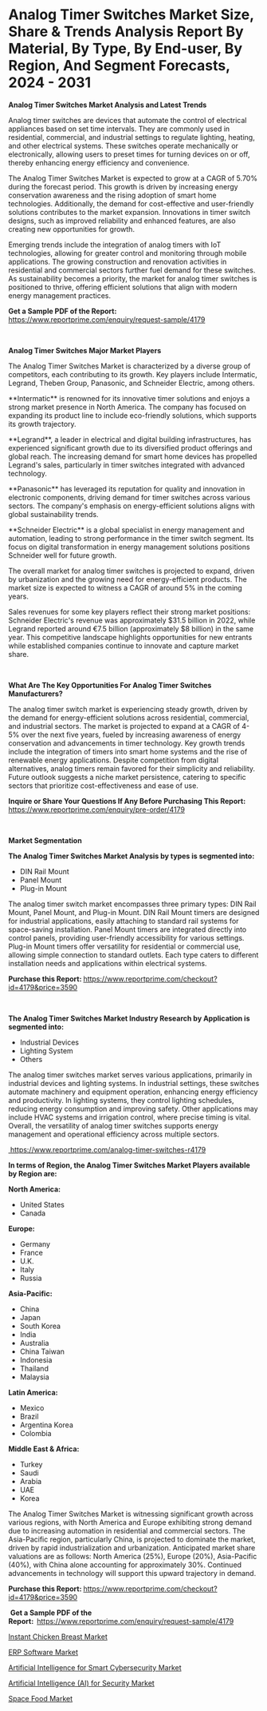 <p><h1>Analog Timer Switches Market Size, Share & Trends Analysis Report By Material, By Type, By End-user, By Region, And Segment Forecasts, 2024 - 2031</h1></p><p><strong>Analog Timer Switches Market Analysis and Latest Trends</strong></p>
<p><p>Analog timer switches are devices that automate the control of electrical appliances based on set time intervals. They are commonly used in residential, commercial, and industrial settings to regulate lighting, heating, and other electrical systems. These switches operate mechanically or electronically, allowing users to preset times for turning devices on or off, thereby enhancing energy efficiency and convenience.</p><p>The Analog Timer Switches Market is expected to grow at a CAGR of 5.70% during the forecast period. This growth is driven by increasing energy conservation awareness and the rising adoption of smart home technologies. Additionally, the demand for cost-effective and user-friendly solutions contributes to the market expansion. Innovations in timer switch designs, such as improved reliability and enhanced features, are also creating new opportunities for growth.</p><p>Emerging trends include the integration of analog timers with IoT technologies, allowing for greater control and monitoring through mobile applications. The growing construction and renovation activities in residential and commercial sectors further fuel demand for these switches. As sustainability becomes a priority, the market for analog timer switches is positioned to thrive, offering efficient solutions that align with modern energy management practices.</p></p>
<p><strong>Get a Sample PDF of the Report:&nbsp;</strong> <a href="https://www.reportprime.com/enquiry/request-sample/4179?utm_campaign=1558&utm_medium=2&utm_source=Github&utm_content=ia&utm_term=27112024&utm_id=analog-timer-switches">https://www.reportprime.com/enquiry/request-sample/4179</a></p>
<p>&nbsp;</p>
<p><strong>Analog Timer Switches Major Market Players</strong></p>
<p><p>The Analog Timer Switches Market is characterized by a diverse group of competitors, each contributing to its growth. Key players include Intermatic, Legrand, Theben Group, Panasonic, and Schneider Electric, among others. </p><p>**Intermatic** is renowned for its innovative timer solutions and enjoys a strong market presence in North America. The company has focused on expanding its product line to include eco-friendly solutions, which supports its growth trajectory. </p><p>**Legrand**, a leader in electrical and digital building infrastructures, has experienced significant growth due to its diversified product offerings and global reach. The increasing demand for smart home devices has propelled Legrand's sales, particularly in timer switches integrated with advanced technology.</p><p>**Panasonic** has leveraged its reputation for quality and innovation in electronic components, driving demand for timer switches across various sectors. The company's emphasis on energy-efficient solutions aligns with global sustainability trends.</p><p>**Schneider Electric** is a global specialist in energy management and automation, leading to strong performance in the timer switch segment. Its focus on digital transformation in energy management solutions positions Schneider well for future growth.</p><p>The overall market for analog timer switches is projected to expand, driven by urbanization and the growing need for energy-efficient products. The market size is expected to witness a CAGR of around 5% in the coming years. </p><p>Sales revenues for some key players reflect their strong market positions: Schneider Electric's revenue was approximately $31.5 billion in 2022, while Legrand reported around €7.5 billion (approximately $8 billion) in the same year. This competitive landscape highlights opportunities for new entrants while established companies continue to innovate and capture market share.</p></p>
<p>&nbsp;</p>
<p><strong>What Are The Key Opportunities For Analog Timer Switches Manufacturers?</strong></p>
<p><p>The analog timer switch market is experiencing steady growth, driven by the demand for energy-efficient solutions across residential, commercial, and industrial sectors. The market is projected to expand at a CAGR of 4-5% over the next five years, fueled by increasing awareness of energy conservation and advancements in timer technology. Key growth trends include the integration of timers into smart home systems and the rise of renewable energy applications. Despite competition from digital alternatives, analog timers remain favored for their simplicity and reliability. Future outlook suggests a niche market persistence, catering to specific sectors that prioritize cost-effectiveness and ease of use.</p></p>
<p><strong>Inquire or Share Your Questions If Any Before Purchasing This Report:</strong> <a href="https://www.reportprime.com/enquiry/pre-order/4179?utm_campaign=1558&utm_medium=2&utm_source=Github&utm_content=ia&utm_term=27112024&utm_id=analog-timer-switches">https://www.reportprime.com/enquiry/pre-order/4179</a></p>
<p>&nbsp;</p>
<p><strong>Market Segmentation</strong></p>
<p><strong>The Analog Timer Switches Market Analysis by types is segmented into:</strong></p>
<p><ul><li>DIN Rail Mount</li><li>Panel Mount</li><li>Plug-in Mount</li></ul></p>
<p><p>The analog timer switch market encompasses three primary types: DIN Rail Mount, Panel Mount, and Plug-in Mount. DIN Rail Mount timers are designed for industrial applications, easily attaching to standard rail systems for space-saving installation. Panel Mount timers are integrated directly into control panels, providing user-friendly accessibility for various settings. Plug-in Mount timers offer versatility for residential or commercial use, allowing simple connection to standard outlets. Each type caters to different installation needs and applications within electrical systems.</p></p>
<p><strong>Purchase this Report:&nbsp;</strong><a href="https://www.reportprime.com/checkout?id=4179&price=3590&utm_campaign=1558&utm_medium=2&utm_source=Github&utm_content=ia&utm_term=27112024&utm_id=analog-timer-switches">https://www.reportprime.com/checkout?id=4179&price=3590</a></p>
<p>&nbsp;</p>
<p><strong>The Analog Timer Switches Market Industry Research by Application is segmented into:</strong></p>
<p><ul><li>Industrial Devices</li><li>Lighting System</li><li>Others</li></ul></p>
<p><p>The analog timer switches market serves various applications, primarily in industrial devices and lighting systems. In industrial settings, these switches automate machinery and equipment operation, enhancing energy efficiency and productivity. In lighting systems, they control lighting schedules, reducing energy consumption and improving safety. Other applications may include HVAC systems and irrigation control, where precise timing is vital. Overall, the versatility of analog timer switches supports energy management and operational efficiency across multiple sectors.</p></p>
<p><a href="https://www.reportprime.com/analog-timer-switches-r4179?utm_campaign=1558&utm_medium=2&utm_source=Github&utm_content=ia&utm_term=27112024&utm_id=analog-timer-switches">&nbsp;https://www.reportprime.com/analog-timer-switches-r4179</a></p>
<p><strong>In terms of Region, the Analog Timer Switches Market Players available by Region are:</strong></p>
<p>
    <p> <strong> North America: </strong>
        <ul>
            <li>United States</li>
            <li>Canada</li>
        </ul>
        </p> 
    <p> <strong> Europe: </strong>
        <ul>
            <li>Germany</li>
            <li>France</li>
            <li>U.K.</li>
            <li>Italy</li>
            <li>Russia</li>
        </ul>
        </p> 
    <p> <strong> Asia-Pacific: </strong>
        <ul>
            <li>China</li>
            <li>Japan</li>
            <li>South Korea</li>
            <li>India</li>
            <li>Australia</li>
            <li>China Taiwan</li>
            <li>Indonesia</li>
            <li>Thailand</li>
            <li>Malaysia</li>
        </ul>
        </p> 
    <p> <strong> Latin America: </strong>
        <ul>
            <li>Mexico</li>
            <li>Brazil</li>
            <li>Argentina Korea</li>
            <li>Colombia</li>
        </ul>
        </p> 
    <p> <strong> Middle East & Africa: </strong>
        <ul>
            <li>Turkey</li>
            <li>Saudi</li>
            <li>Arabia</li>
            <li>UAE</li>
            <li>Korea</li>
        </ul>
    </p>
    </p>
<p><p>The Analog Timer Switches Market is witnessing significant growth across various regions, with North America and Europe exhibiting strong demand due to increasing automation in residential and commercial sectors. The Asia-Pacific region, particularly China, is projected to dominate the market, driven by rapid industrialization and urbanization. Anticipated market share valuations are as follows: North America (25%), Europe (20%), Asia-Pacific (40%), with China alone accounting for approximately 30%. Continued advancements in technology will support this upward trajectory in demand.</p></p>
<p><strong>Purchase this Report: </strong><a href="https://www.reportprime.com/checkout?id=4179&price=3590&utm_campaign=1558&utm_medium=2&utm_source=Github&utm_content=ia&utm_term=27112024&utm_id=analog-timer-switches">https://www.reportprime.com/checkout?id=4179&price=3590</a></p>
<p>&nbsp;<strong>Get a Sample PDF of the Report:&nbsp;&nbsp;</strong><a href="https://www.reportprime.com/enquiry/request-sample/4179?utm_campaign=1558&utm_medium=2&utm_source=Github&utm_content=ia&utm_term=27112024&utm_id=analog-timer-switches">https://www.reportprime.com/enquiry/request-sample/4179</a></p>
<p><strong></strong></p>
<p><p><a href="https://www.linkedin.com/pulse/instant-chicken-breast-market-size-revenue-trend-analysis-type-ik6ve?utm_campaign=1558&utm_medium=2&utm_source=Github&utm_content=ia&utm_term=27112024&utm_id=analog-timer-switches">Instant Chicken Breast Market</a></p><p><a href="https://www.linkedin.com/pulse/examining-ups-downs-erp-software-market-size-growth-cagr-145-from-vjiyf?utm_campaign=1558&utm_medium=2&utm_source=Github&utm_content=ia&utm_term=27112024&utm_id=analog-timer-switches">ERP Software Market</a></p><p><a href="https://issuu.com/reportprime-2/docs/artificial-intelligence-for-smart-c_11a9902d161319?utm_campaign=1558&utm_medium=2&utm_source=Github&utm_content=ia&utm_term=27112024&utm_id=analog-timer-switches">Artificial Intelligence for Smart Cybersecurity Market</a></p><p><a href="https://issuu.com/reportprime-2/docs/artificial-intelligence-ai-for-secu_8b7bbc9a01ee58?utm_campaign=1558&utm_medium=2&utm_source=Github&utm_content=ia&utm_term=27112024&utm_id=analog-timer-switches">Artificial Intelligence (AI) for Security Market</a></p><p><a href="https://www.linkedin.com/pulse/market-dynamics-space-food-industry-forecast-trends-opportunities-o0che?utm_campaign=1558&utm_medium=2&utm_source=Github&utm_content=ia&utm_term=27112024&utm_id=analog-timer-switches">Space Food Market</a></p></p>